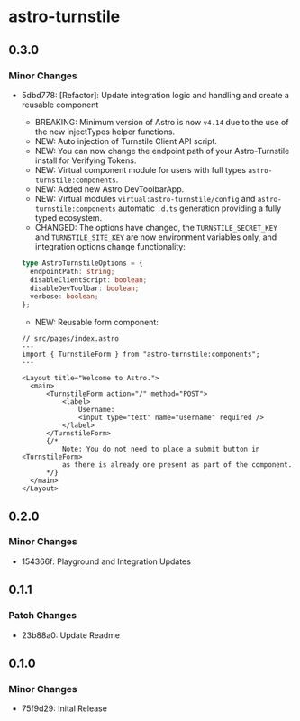 # astro-turnstile

## 0.3.0

### Minor Changes

- 5dbd778: [Refactor]: Update integration logic and handling and create a reusable component

  - BREAKING: Minimum version of Astro is now `v4.14` due to the use of the new injectTypes helper functions.
  - NEW: Auto injection of Turnstile Client API script.
  - NEW: You can now change the endpoint path of your Astro-Turnstile install for Verifying Tokens.
  - NEW: Virtual component module for users with full types `astro-turnstile:components`.
  - NEW: Added new Astro DevToolbarApp.
  - NEW: Virtual modules `virtual:astro-turnstile/config` and `astro-turnstile:components` automatic `.d.ts` generation providing a fully typed ecosystem.
  - CHANGED: The options have changed, the `TURNSTILE_SECRET_KEY` and `TURNSTILE_SITE_KEY` are now environment variables only, and integration options change functionality:

  ```ts
  type AstroTurnstileOptions = {
    endpointPath: string;
    disableClientScript: boolean;
    disableDevToolbar: boolean;
    verbose: boolean;
  };
  ```

  - NEW: Reusable form component:

  ```tsx
  // src/pages/index.astro
  ---
  import { TurnstileForm } from "astro-turnstile:components";
  ---

  <Layout title="Welcome to Astro.">
  	<main>
  		<TurnstileForm action="/" method="POST">
  			<label>
  				Username:
  				<input type="text" name="username" required />
  			</label>
  		</TurnstileForm>
  		{/*
  			Note: You do not need to place a submit button in <TurnstileForm>
  			as there is already one present as part of the component.
  		*/}
  	</main>
  </Layout>
  ```

## 0.2.0

### Minor Changes

- 154366f: Playground and Integration Updates

## 0.1.1

### Patch Changes

- 23b88a0: Update Readme

## 0.1.0

### Minor Changes

- 75f9d29: Inital Release
